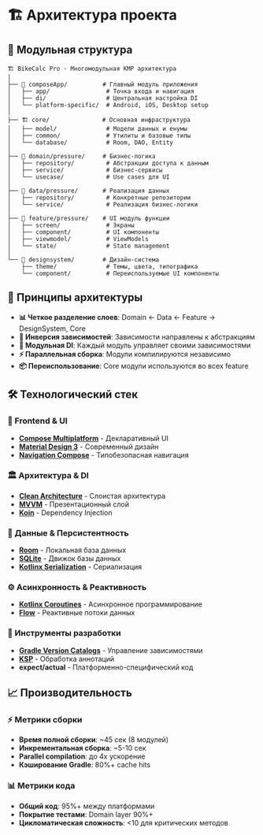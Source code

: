 # 🏗️ Архитектура проекта

## 📐 Модульная структура

```
🏗️ BikeCalc Pro - Многомодульная KMP архитектура
│
├── 📱 composeApp/          # Главный модуль приложения
│   ├── app/                # Точка входа и навигация
│   ├── di/                 # Центральная настройка DI
│   └── platform-specific/  # Android, iOS, Desktop setup
│
├── 🏗️ core/               # Основная инфраструктура  
│   ├── model/              # Модели данных и енумы
│   ├── common/             # Утилиты и базовые типы
│   └── database/           # Room, DAO, Entity
│
├── 🎯 domain/pressure/     # Бизнес-логика
│   ├── repository/         # Абстракции доступа к данным  
│   ├── service/            # Бизнес-сервисы
│   └── usecase/            # Use cases для UI
│
├── 💾 data/pressure/       # Реализация данных
│   ├── repository/         # Конкретные репозитории
│   └── service/            # Реализация бизнес-логики
│
├── 🎨 feature/pressure/    # UI модуль функции
│   ├── screen/             # Экраны
│   ├── component/          # UI компоненты
│   ├── viewmodel/          # ViewModels
│   └── state/              # State management
│
└── 🎪 designsystem/        # Дизайн-система
    ├── theme/              # Темы, цвета, типографика
    └── component/          # Переиспользуемые UI компоненты
```

## 🔄 Принципы архитектуры

- **📊 Четкое разделение слоев**: Domain ← Data ← Feature → DesignSystem, Core
- **🔗 Инверсия зависимостей**: Зависимости направлены к абстракциям
- **🧩 Модульная DI**: Каждый модуль управляет своими зависимостями
- **⚡ Параллельная сборка**: Модули компилируются независимо
- **📦 Переиспользование**: Core модули используются во всех feature

## 🛠️ Технологический стек

### 🎨 Frontend & UI
- **[Compose Multiplatform](https://www.jetbrains.com/lp/compose-multiplatform/)** - Декларативный UI
- **[Material Design 3](https://m3.material.io/)** - Современный дизайн
- **[Navigation Compose](https://developer.android.com/jetpack/compose/navigation)** - Типобезопасная навигация

### 🏛️ Архитектура & DI  
- **[Clean Architecture](https://blog.cleancoder.com/uncle-bob/2012/08/13/the-clean-architecture.html)** - Слоистая архитектура
- **[MVVM](https://developer.android.com/topic/architecture)** - Презентационный слой
- **[Koin](https://insert-koin.io/)** - Dependency Injection

### 💾 Данные & Персистентность
- **[Room](https://developer.android.com/training/data-storage/room)** - Локальная база данных
- **[SQLite](https://www.sqlite.org/)** - Движок базы данных
- **[Kotlinx Serialization](https://github.com/Kotlin/kotlinx.serialization)** - Сериализация

### ⚙️ Асинхронность & Реактивность
- **[Kotlinx Coroutines](https://github.com/Kotlin/kotlinx.coroutines)** - Асинхронное программирование
- **[Flow](https://kotlinlang.org/docs/flow.html)** - Реактивные потоки данных

### 🔧 Инструменты разработки
- **[Gradle Version Catalogs](https://docs.gradle.org/current/userguide/platforms.html)** - Управление зависимостями
- **[KSP](https://github.com/google/ksp)** - Обработка аннотаций
- **expect/actual** - Платформенно-специфический код

## 📈 Производительность

### ⚡ Метрики сборки
- **Время полной сборки**: ~45 сек (8 модулей)
- **Инкрементальная сборка**: ~5-10 сек  
- **Parallel compilation**: до 4x ускорение
- **Кэширование Gradle**: 80%+ cache hits

### 📊 Метрики кода
- **Общий код**: 95%+ между платформами
- **Покрытие тестами**: Domain layer 90%+
- **Цикломатическая сложность**: <10 для критических методов
